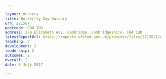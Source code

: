 ```yaml
---

layout: nursery
title: Butterfly Day Nursery
urn: 221567
postcode: CB4 1DD
address: 27a Elizabeth Way, Cambridge, Cambridgeshire, CB4 1DD
latestReportUrl: https://reports.ofsted.gov.uk/provider/files/2713521/urn/221567.pdf
teaching: 2
development: 2
leadership: 2
outcomes: 2
overall: 2
date: 6 July 2017

---
```


